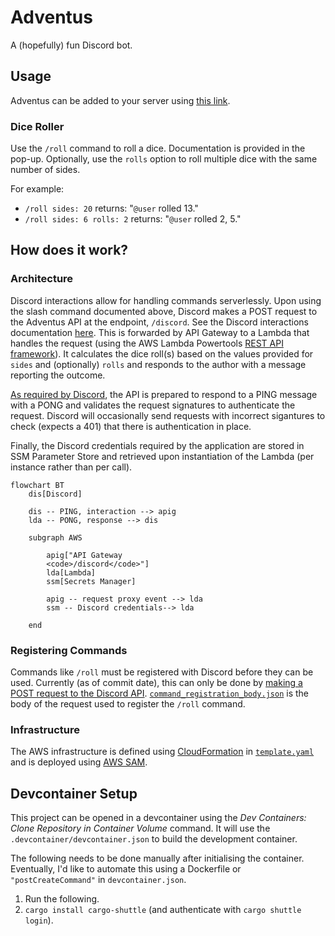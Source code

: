 # Adventus

A (hopefully) fun Discord bot.

## Usage

Adventus can be added to your server using [this link](https://discord.com/api/oauth2/authorize?client_id=1074795024946036889&scope=applications.commands).

### Dice Roller

Use the `/roll` command to roll a dice. Documentation is provided in the pop-up. Optionally, use the `rolls` option to roll multiple dice with the same number of sides.

For example:

- `/roll sides: 20` returns: "`@user` rolled 13."
- `/roll sides: 6 rolls: 2` returns: "`@user` rolled 2, 5."

## How does it work?

### Architecture

Discord interactions allow for handling commands serverlessly. Upon using the slash command documented above, Discord makes a POST request to the Adventus API at the endpoint, `/discord`. See the Discord interactions documentation [here](https://discord.com/developers/docs/interactions/receiving-and-responding). This is forwarded by API Gateway to a Lambda that handles the request (using the AWS Lambda Powertools [REST API framework](https://awslabs.github.io/aws-lambda-powertools-python/2.12.0/core/event_handler/api_gateway/)). It calculates the dice roll(s) based on the values provided for `sides` and (optionally) `rolls` and responds to the author with a message reporting the outcome.

[As required by Discord](https://discord.com/developers/docs/interactions/receiving-and-responding#receiving-an-interaction), the API is prepared to respond to a PING message with a PONG and validates the request signatures to authenticate the request. Discord will occasionally send requests with incorrect sigantures to check (expects a 401) that there is authentication in place.

Finally, the Discord credentials required by the application are stored in SSM Parameter Store and retrieved upon instantiation of the Lambda (per instance rather than per call).

```mermaid
flowchart BT
    dis[Discord]

    dis -- PING, interaction --> apig
    lda -- PONG, response --> dis

    subgraph AWS

        apig["API Gateway
        <code>/discord</code>"]
        lda[Lambda]
        ssm[Secrets Manager]

        apig -- request proxy event --> lda
        ssm -- Discord credentials--> lda

    end
```

### Registering Commands

Commands like `/roll` must be registered with Discord before they can be used. Currently (as of commit date), this can only be done by [making a POST request to the Discord API](https://discord.com/developers/docs/interactions/application-commands#making-a-global-command). [`command_registration_body.json`](command_registration_body.json) is the body of the request used to register the `/roll` command.

### Infrastructure

The AWS infrastructure is defined using [CloudFormation](https://aws.amazon.com/cloudformation/) in [`template.yaml`](template.yaml) and is deployed using [AWS SAM](https://aws.amazon.com/serverless/sam/).

## Devcontainer Setup

This project can be opened in a devcontainer using the *Dev Containers: Clone Repository in Container Volume* command. It will use the `.devcontainer/devcontainer.json` to build the development container.

The following needs to be done manually after initialising the container. Eventually, I'd like to automate this using a Dockerfile or `"postCreateCommand"` in `devcontainer.json`.

1. Run the following.
2. `cargo install cargo-shuttle` (and authenticate with `cargo shuttle login`).
